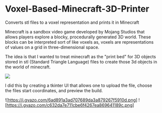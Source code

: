 # Voxel-Based-Minecraft-3D-Printer
Converts stl files to a voxel representation and prints it in Minecraft

Minecraft is a sandbox video game developed by Mojang Studios that allows players explore a blocky, procedurally generated 3D world. These blocks can be interpreted sort of like voxels as, voxels are representations of values on a grid in three-dimensional space.

The idea is that I wanted to treat minecraft as the "print bed" for 3D objects stored in stl (Standard Triangle Language) files to create those 3d objects in the world of minecraft.

![](https://www.gamersnexus.net/images/media/2012/features/voxels-vs-vertexes.png)

I did this by creating a tkinter UI that allows one to upload the file, choose the files start coordinates, and preview the build.

![https://i.gyazo.com/6ad891a3ad707689da3a879267f5910d.png] ![https://i.gyazo.com/c632da7e711cbe6f4267ea869641189c.png]
